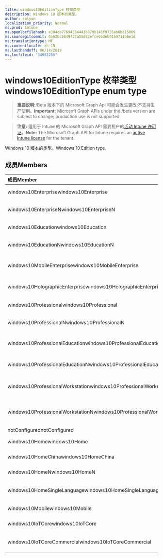 ```yaml
---
title: windows10EditionType 枚举类型
description: Windows 10 版本的类型。
author: rolyon
localization_priority: Normal
ms.prod: Intune
ms.openlocfilehash: e304cb77694554443b879b145f9735ab6b315069
ms.sourcegitcommit: 0a62bc5849f27a55d83efce9b3eb01b9711bbe1d
ms.translationtype: MT
ms.contentlocale: zh-CN
ms.lasthandoff: 06/14/2019
ms.locfileid: "34982285"
---
```

# <a name="windows10editiontype-enum-type"></a><span data-ttu-id="96c19-103">windows10EditionType 枚举类型</span><span class="sxs-lookup"><span data-stu-id="96c19-103">windows10EditionType enum type</span></span>

> <span data-ttu-id="96c19-104">**重要说明:**/Beta 版本下的 Microsoft Graph Api 可能会发生更改;不支持生产使用。</span><span class="sxs-lookup"><span data-stu-id="96c19-104">**Important:** Microsoft Graph APIs under the /beta version are subject to change; production use is not supported.</span></span>

> <span data-ttu-id="96c19-105">**注意:** 适用于 Intune 的 Microsoft Graph API 需要租户的[活动 Intune 许可证](https://go.microsoft.com/fwlink/?linkid=839381)。</span><span class="sxs-lookup"><span data-stu-id="96c19-105">**Note:** The Microsoft Graph API for Intune requires an [active Intune license](https://go.microsoft.com/fwlink/?linkid=839381) for the tenant.</span></span>

<span data-ttu-id="96c19-106">Windows 10 版本的类型。</span><span class="sxs-lookup"><span data-stu-id="96c19-106">Windows 10 Edition type.</span></span>

## <a name="members"></a><span data-ttu-id="96c19-107">成员</span><span class="sxs-lookup"><span data-stu-id="96c19-107">Members</span></span>
|<span data-ttu-id="96c19-108">成员</span><span class="sxs-lookup"><span data-stu-id="96c19-108">Member</span></span>|<span data-ttu-id="96c19-109">值</span><span class="sxs-lookup"><span data-stu-id="96c19-109">Value</span></span>|<span data-ttu-id="96c19-110">说明</span><span class="sxs-lookup"><span data-stu-id="96c19-110">Description</span></span>|
|:---|:---|:---|
|<span data-ttu-id="96c19-111">windows10Enterprise</span><span class="sxs-lookup"><span data-stu-id="96c19-111">windows10Enterprise</span></span>|<span data-ttu-id="96c19-112">0</span><span class="sxs-lookup"><span data-stu-id="96c19-112">0</span></span>|<span data-ttu-id="96c19-113">Windows 10 企业版</span><span class="sxs-lookup"><span data-stu-id="96c19-113">Windows 10 Enterprise</span></span>|
|<span data-ttu-id="96c19-114">windows10EnterpriseN</span><span class="sxs-lookup"><span data-stu-id="96c19-114">windows10EnterpriseN</span></span>|<span data-ttu-id="96c19-115">1</span><span class="sxs-lookup"><span data-stu-id="96c19-115">1</span></span>|<span data-ttu-id="96c19-116">Windows 10 EnterpriseN</span><span class="sxs-lookup"><span data-stu-id="96c19-116">Windows 10 EnterpriseN</span></span>|
|<span data-ttu-id="96c19-117">windows10Education</span><span class="sxs-lookup"><span data-stu-id="96c19-117">windows10Education</span></span>|<span data-ttu-id="96c19-118">双面</span><span class="sxs-lookup"><span data-stu-id="96c19-118">2</span></span>|<span data-ttu-id="96c19-119">Windows 10 教育版</span><span class="sxs-lookup"><span data-stu-id="96c19-119">Windows 10 Education</span></span>|
|<span data-ttu-id="96c19-120">windows10EducationN</span><span class="sxs-lookup"><span data-stu-id="96c19-120">windows10EducationN</span></span>|<span data-ttu-id="96c19-121">第三章</span><span class="sxs-lookup"><span data-stu-id="96c19-121">3</span></span>|<span data-ttu-id="96c19-122">Windows 10 EducationN</span><span class="sxs-lookup"><span data-stu-id="96c19-122">Windows 10 EducationN</span></span>|
|<span data-ttu-id="96c19-123">windows10MobileEnterprise</span><span class="sxs-lookup"><span data-stu-id="96c19-123">windows10MobileEnterprise</span></span>|<span data-ttu-id="96c19-124">4</span><span class="sxs-lookup"><span data-stu-id="96c19-124">4</span></span>|<span data-ttu-id="96c19-125">Windows 10 移动版企业版</span><span class="sxs-lookup"><span data-stu-id="96c19-125">Windows 10 Mobile Enterprise</span></span>|
|<span data-ttu-id="96c19-126">windows10HolographicEnterprise</span><span class="sxs-lookup"><span data-stu-id="96c19-126">windows10HolographicEnterprise</span></span>|<span data-ttu-id="96c19-127">5</span><span class="sxs-lookup"><span data-stu-id="96c19-127">5</span></span>|<span data-ttu-id="96c19-128">Windows 10 全息企业版</span><span class="sxs-lookup"><span data-stu-id="96c19-128">Windows 10 Holographic Enterprise</span></span>|
|<span data-ttu-id="96c19-129">windows10Professional</span><span class="sxs-lookup"><span data-stu-id="96c19-129">windows10Professional</span></span>|<span data-ttu-id="96c19-130">型</span><span class="sxs-lookup"><span data-stu-id="96c19-130">6</span></span>|<span data-ttu-id="96c19-131">Windows 10 专业版</span><span class="sxs-lookup"><span data-stu-id="96c19-131">Windows 10 Professional</span></span>|
|<span data-ttu-id="96c19-132">windows10ProfessionalN</span><span class="sxs-lookup"><span data-stu-id="96c19-132">windows10ProfessionalN</span></span>|<span data-ttu-id="96c19-133">步</span><span class="sxs-lookup"><span data-stu-id="96c19-133">7</span></span>|<span data-ttu-id="96c19-134">Windows 10 ProfessionalN</span><span class="sxs-lookup"><span data-stu-id="96c19-134">Windows 10 ProfessionalN</span></span>|
|<span data-ttu-id="96c19-135">windows10ProfessionalEducation</span><span class="sxs-lookup"><span data-stu-id="96c19-135">windows10ProfessionalEducation</span></span>|<span data-ttu-id="96c19-136">utf-8</span><span class="sxs-lookup"><span data-stu-id="96c19-136">8</span></span>|<span data-ttu-id="96c19-137">Windows 10 专业教育版</span><span class="sxs-lookup"><span data-stu-id="96c19-137">Windows 10 Professional Education</span></span>|
|<span data-ttu-id="96c19-138">windows10ProfessionalEducationN</span><span class="sxs-lookup"><span data-stu-id="96c19-138">windows10ProfessionalEducationN</span></span>|<span data-ttu-id="96c19-139">第</span><span class="sxs-lookup"><span data-stu-id="96c19-139">9</span></span>|<span data-ttu-id="96c19-140">Windows 10 专业版 EducationN</span><span class="sxs-lookup"><span data-stu-id="96c19-140">Windows 10 Professional EducationN</span></span>|
|<span data-ttu-id="96c19-141">windows10ProfessionalWorkstation</span><span class="sxs-lookup"><span data-stu-id="96c19-141">windows10ProfessionalWorkstation</span></span>|<span data-ttu-id="96c19-142">10 </span><span class="sxs-lookup"><span data-stu-id="96c19-142">10</span></span>|<span data-ttu-id="96c19-143">适用于工作站的 Windows 10 专业版</span><span class="sxs-lookup"><span data-stu-id="96c19-143">Windows 10 Professional for Workstations</span></span>|
|<span data-ttu-id="96c19-144">windows10ProfessionalWorkstationN</span><span class="sxs-lookup"><span data-stu-id="96c19-144">windows10ProfessionalWorkstationN</span></span>|<span data-ttu-id="96c19-145">11x17</span><span class="sxs-lookup"><span data-stu-id="96c19-145">11</span></span>|<span data-ttu-id="96c19-146">适用于工作站的 Windows 10 专业版 N</span><span class="sxs-lookup"><span data-stu-id="96c19-146">Windows 10 Professional for Workstations N</span></span>|
|<span data-ttu-id="96c19-147">notConfigured</span><span class="sxs-lookup"><span data-stu-id="96c19-147">notConfigured</span></span>|<span data-ttu-id="96c19-148">12</span><span class="sxs-lookup"><span data-stu-id="96c19-148">12</span></span>|<span data-ttu-id="96c19-149">NotConfigured</span><span class="sxs-lookup"><span data-stu-id="96c19-149">NotConfigured</span></span>|
|<span data-ttu-id="96c19-150">windows10Home</span><span class="sxs-lookup"><span data-stu-id="96c19-150">windows10Home</span></span>|<span data-ttu-id="96c19-151">13</span><span class="sxs-lookup"><span data-stu-id="96c19-151">13</span></span>|<span data-ttu-id="96c19-152">Windows 10 主页</span><span class="sxs-lookup"><span data-stu-id="96c19-152">Windows 10 Home</span></span>|
|<span data-ttu-id="96c19-153">windows10HomeChina</span><span class="sxs-lookup"><span data-stu-id="96c19-153">windows10HomeChina</span></span>|<span data-ttu-id="96c19-154">日</span><span class="sxs-lookup"><span data-stu-id="96c19-154">14</span></span>|<span data-ttu-id="96c19-155">Windows 10 家庭版中国</span><span class="sxs-lookup"><span data-stu-id="96c19-155">Windows 10 Home China</span></span>|
|<span data-ttu-id="96c19-156">windows10HomeN</span><span class="sxs-lookup"><span data-stu-id="96c19-156">windows10HomeN</span></span>|<span data-ttu-id="96c19-157">个</span><span class="sxs-lookup"><span data-stu-id="96c19-157">15</span></span>|<span data-ttu-id="96c19-158">Windows 10 家庭版 N</span><span class="sxs-lookup"><span data-stu-id="96c19-158">Windows 10 Home N</span></span>|
|<span data-ttu-id="96c19-159">windows10HomeSingleLanguage</span><span class="sxs-lookup"><span data-stu-id="96c19-159">windows10HomeSingleLanguage</span></span>|<span data-ttu-id="96c19-160">位</span><span class="sxs-lookup"><span data-stu-id="96c19-160">16</span></span>|<span data-ttu-id="96c19-161">Windows 10 家庭版单语言版</span><span class="sxs-lookup"><span data-stu-id="96c19-161">Windows 10 Home Single Language</span></span>|
|<span data-ttu-id="96c19-162">windows10Mobile</span><span class="sxs-lookup"><span data-stu-id="96c19-162">windows10Mobile</span></span>|<span data-ttu-id="96c19-163">×</span><span class="sxs-lookup"><span data-stu-id="96c19-163">17</span></span>|<span data-ttu-id="96c19-164">Windows 10 移动版</span><span class="sxs-lookup"><span data-stu-id="96c19-164">Windows 10 Mobile</span></span>|
|<span data-ttu-id="96c19-165">windows10IoTCore</span><span class="sxs-lookup"><span data-stu-id="96c19-165">windows10IoTCore</span></span>|<span data-ttu-id="96c19-166">18</span><span class="sxs-lookup"><span data-stu-id="96c19-166">18</span></span>|<span data-ttu-id="96c19-167">Windows 10 IoT 核心</span><span class="sxs-lookup"><span data-stu-id="96c19-167">Windows 10 IoT Core</span></span>|
|<span data-ttu-id="96c19-168">windows10IoTCoreCommercial</span><span class="sxs-lookup"><span data-stu-id="96c19-168">windows10IoTCoreCommercial</span></span>|<span data-ttu-id="96c19-169">合</span><span class="sxs-lookup"><span data-stu-id="96c19-169">19</span></span>|<span data-ttu-id="96c19-170">Windows 10 IoT Core 商业版</span><span class="sxs-lookup"><span data-stu-id="96c19-170">Windows 10 IoT Core Commercial</span></span>|





